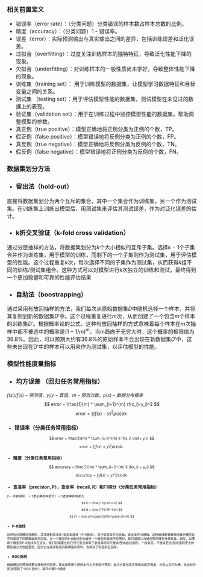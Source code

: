 ### 相关前置定义
- 错误率（error rate）：（分类问题）分类错误的样本数占样本总数的比例。
- 精度（accuracy）：（分类问题）1 - 错误率。
- 误差（error）：实际预测输出与真实输出之间的差异，包括训练误差和泛化误差。
- 过拟合（overfitting）：过度关注训练样本的独特特征，导致泛化性能下降的现象。
- 欠拟合（underfitting）：对训练样本的一般性质尚未学好，导致整体性能下降的现象。
- 训练集（training set）： 用于训练模型的数据集，让模型学习数据特征和目标变量之间的关系。
- 测试集 （testing set）：用于评估模型性能的数据集，测试模型在未见过的数据上的表现。
- 验证集（validation set）：用于在训练过程中监控模型性能的数据集，帮助调整模型的参数。
- 真正例（true positive）：模型正确地将正例分类为正例的个数，TP。
- 假正例（false positive）：模型错误地将反例分类为正例的个数，FP。
- 真反例（true negative）：模型正确地将反例分类为反例的个数，TN。
- 假反例（false negative）：模型错误地将正例分类为反例的个数，FN。

### 数据集划分方法
- ### 留出法（hold-out）
直接将数据集划分为两个互斥的集合，其中一个集合作为训练集，另一个作为测试集。在训练集上训练出模型后，用测试集来评估其测试误差，作为对泛化误差的估计。
- ### k折交叉验证（k-fold cross validation）
通过分层抽样的方法，将数据集划分为$k$个大小相似的互斥子集。选择$k-1$个子集合并作为训练集，用于模型的训练，而剩下的一个子集则作为测试集，用于评估模型的性能。这个过程重复$k$次，每次选择不同的子集作为测试集，从而获得$k$组不同的训练/测试集组合。这种方式可以对模型进行k次独立的训练和测试，最终得到一个更加稳健和可靠的性能评估结果
- ### 自助法（boostrapping）
通过采用有放回抽样的方法，我们每次从原始数据集$D$中随机选择一个样本，并将其复制到新的数据集$D'$中。这个过程重复进行$m$次，从而创建了一个包含$m$个样本的训练集$D'$。根据概率论的公式，这种有放回抽样的方式意味着每个样本在$m$次抽样中都不被选中的概率是$(1-1/m)^m$。当m趋向于无穷大时，这个概率的极限值为36.8%。因此，可以预期大约有36.8%的原始样本不会出现在新数据集$D'$中，这些未出现在D’中的样本可以用来作为测试集，以评估模型的性能。

### 模型性能度量指标
- ### 均方误差 （回归任务常用指标）
<small> $f(x_i)/f(x)-预测值，y_i/y-真值，m-预测次数， p(x) - 数据分布概率$ 
$$  error = \frac{1}{m} * \sum_{i=1}^{m} (f(x_i)-y_i)^2 $$
$$ error = \int (f(x)-y)^2p(x)dx \ $$

- ### 错误率（分类任务常用指标）
<small> $$ error = \frac{1}{m} * \sum_{i=1}^{m} II (f(x_i) \not= y_i) $$
$$ error = \int (f(x) \not= y)^2p(x)dx \ $$


- ### 精度（分类任务常用指标）
$$ accuracy = \frac{1}{m} * \sum_{i=1}^{m} II (f(x_i) = y_i) $$
$$ accuracy = \int (f(x) = y)^2p(x)dx \ $$

- ### 查准率（precision, P），查全率（recall, R）和F1得分（分类任务常用指标）
<small>$\beta - 平衡指标。>1 查全率影响更大；<1查准率影响更大$
$$ P = \frac{TP}{TP+FP} $$
$$ R = \frac{TP}{TP+FN} $$
$$ F1 = \frac{(1+\beta^2)PR}{\beta^2P+R} $$

- ### P-R曲线
在评估分类模型性能时，常常绘制查准率-查全率曲线（P-R曲线），其中查准率作为纵轴，查全率作为横轴。这种曲线能够直观地展示模型在不同阈值下的精确度和召回率。当一个模型的P-R曲线完全被另一个模型的曲线所包围时，我们通常认为被包围的模型性能较差。相反，如果两个模型的P-R曲线存在交叉，我们则需要比较它们在查全率等于查准率时的平衡点/整体曲线面积。一般来说，平衡点更高/曲线面积更大的模型被认为性能更优，因为它在保持较高的精确度的同时，也保持了较高的召回率。

- ### ROC曲线
根据模型的预测结果对样例进行排序，按此顺序逐个把样本作为正例进行预测，每次计算出真正例率和假正例率，分别以它们为横、纵坐标作图,就得到了“ROC 曲线”。其评价桶P-R曲线





